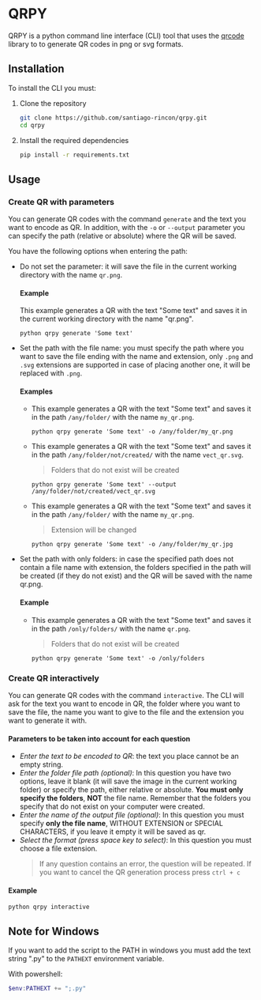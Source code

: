 # QRPY

QRPY is a python command line interface (CLI) tool that uses the [qrcode](https://github.com/lincolnloop/python-qrcode) library to to generate QR codes in png or svg formats.

## Installation

To install the CLI you must:

1. Clone the repository

   ```bash
   git clone https://github.com/santiago-rincon/qrpy.git
   cd qrpy
   ```

2. Install the required dependencies

   ```bash
   pip install -r requirements.txt
   ```

## Usage

### Create QR with parameters

You can generate QR codes with the command `generate` and the text you want to encode as QR. In addition, with the `-o` or `--output` parameter you can specify the path (relative or absolute) where the QR will be saved.

You have the following options when entering the path:

- Do not set the parameter: it will save the file in the current working directory with the name `qr.png`.

  #### Example

  This example generates a QR with the text "Some text" and saves it in the current working directory with the name "qr.png".

  ```shell
  python qrpy generate 'Some text'
  ```

- Set the path with the file name: you must specify the path where you want to save the file ending with the name and extension, only `.png` and `.svg` extensions are supported in case of placing another one, it will be replaced with `.png`.

  #### Examples

  - This example generates a QR with the text "Some text" and saves it in the path `/any/folder/` with the name `my_qr.png`.

    ```shell
    python qrpy generate 'Some text' -o /any/folder/my_qr.png
    ```

  - This example generates a QR with the text "Some text" and saves it in the path `/any/folder/not/created/` with the name `vect_qr.svg`.

    > Folders that do not exist will be created

    ```shell
    python qrpy generate 'Some text' --output /any/folder/not/created/vect_qr.svg
    ```

  - This example generates a QR with the text "Some text" and saves it in the path `/any/folder/` with the name `my_qr.png`.

    > Extension will be changed

    ```shell
    python qrpy generate 'Some text' -o /any/folder/my_qr.jpg
    ```

- Set the path with only folders: in case the specified path does not contain a file name with extension, the folders specified in the path will be created (if they do not exist) and the QR will be saved with the name qr.png.
  #### Example
  - This example generates a QR with the text "Some text" and saves it in the path `/only/folders/` with the name `qr.png`.
    > Folders that do not exist will be created
    ```shell
    python qrpy generate 'Some text' -o /only/folders
    ```

### Create QR interactively

You can generate QR codes with the command `interactive`. The CLI will ask for the text you want to encode in QR, the folder where you want to save the file, the name you want to give to the file and the extension you want to generate it with.

#### Parameters to be taken into account for each question

- _Enter the text to be encoded to QR_: the text you place cannot be an empty string.
- _Enter the folder file path (optional)_: In this question you have two options, leave it blank (it will save the image in the current working folder) or specify the path, either relative or absolute. **You must only specify the folders**, **NOT** the file name. Remember that the folders you specify that do not exist on your computer were created.
- _Enter the name of the output file (optional)_: In this question you must specify **only the file name**, WITHOUT EXTENSION or SPECIAL CHARACTERS, if you leave it empty it will be saved as qr.
- _Select the format (press space key to select)_: In this question you must choose a file extension.
  > If any question contains an error, the question will be repeated. If you want to cancel the QR generation process press `ctrl + c`

#### Example

```shell
python qrpy interactive
```

## Note for Windows

If you want to add the script to the PATH in windows you must add the text string ".py" to the `PATHEXT` environment variable.

With powershell:

```powershell
$env:PATHEXT += ";.py"
```

